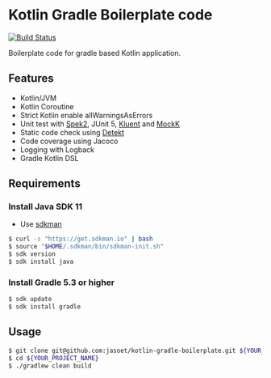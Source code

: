 # Kotlin Gradle Boilerplate code

[![Build Status](https://travis-ci.org/jasoet/kotlin-gradle-boilerplate.svg?branch=master)](https://travis-ci.org/jasoet/kotlin-gradle-boilerplate)

Boilerplate code for gradle based Kotlin application.

## Features
- Kotlin/JVM 
- Kotlin Coroutine
- Strict Kotlin enable allWarningsAsErrors 
- Unit test with [Spek2](http://spekframework.org/), JUnit 5, [Kluent](https://markusamshove.github.io/Kluent/) and [MockK](https://mockk.io/)
- Static code check using [Detekt](https://github.com/arturbosch/detekt) 
- Code coverage using Jacoco 
- Logging with Logback
- Gradle Kotlin DSL

## Requirements
### Install Java SDK 11
- Use [sdkman](http://sdkman.io/)
```sh
$ curl -s "https://get.sdkman.io" | bash
$ source "$HOME/.sdkman/bin/sdkman-init.sh"
$ sdk version
$ sdk install java
```

### Install Gradle 5.3 or higher
```sh
$ sdk update
$ sdk install gradle
```

## Usage
```sh
$ git clone git@github.com:jasoet/kotlin-gradle-boilerplate.git ${YOUR_PROJECT_NAME}
$ cd ${YOUR_PROJECT_NAME}
$ ./gradlew clean build
```

